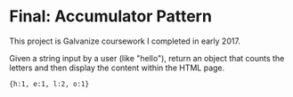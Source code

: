 # Final: Accumulator Pattern

This project is Galvanize coursework I completed in early 2017.

Given a string input by a user (like "hello"), return an object that counts the letters and then display the content within the HTML page.

```{h:1, e:1, l:2, o:1}```
